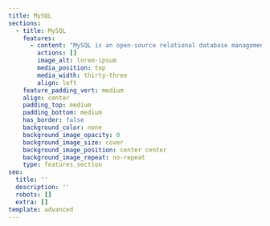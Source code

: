 ```yaml
---
title: MySQL
sections:
  - title: MySQL
    features:
      - content: "MySQL is an open-source relational database management system (RDBMS). Its name is a combination of \"My\", the name of co-founder Michael Widenius's daughter, and \"SQL\", the abbreviation for Structured Query Language. A relational database organizes data into one or more data tables in which data types may be related to each other; these relations help structure the data. SQL is a language programmers use to create, modify and extract data from the relational database, as well as control user access to the database. In addition to relational databases and SQL, an RDBMS like MySQL works with an operating system to implement a relational database in a computer's storage system, manages users, allows for network access, and facilitates testing database integrity and creation of backups.\n\n## **MySQL Contents:**\n\nSQL - RDBMS Concepts\r\nSQL - Databases\r\nSQL - Syntax\r\nSQL - Data Types\r\nSQL - Operators\r\nSQL - Expressions\r\nSQL - Create Database\r\nSQL - Drop Database\r\nSQL - Select Database\r\nSQL - Create Table\r\nSQL - Drop Table\r\nSQL - Insert Query\r\nSQL - Select Query\r\nSQL - Where Clause\r\nSQL - AND & OR Clauses\r\nSQL - Update Query\r\nSQL - Delete Query\r\nSQL - Like Clause\r\nSQL - Top Clause\r\nSQL - Order By\r\nSQL - Group By\r\nSQL - Distinct Keyword\r\nSQL - Sort Results\n\n#### &#xD;&#xA;**Advanced SQL**\n\n\r\nSQL - Constraints\r\nSQL - Using Joins\r\nSQL - Unions Clause\r\nSQL - NULL Values\r\nSQL - Alias Syntax\r\nSQL - Indexes\r\nSQL - Alter Command\r\nSQL - Truncate Table\r\nSQL - Using Views\r\nSQL - Having Clause\r\nSQL - Transactions\r\nSQL - Wildcards\r\nSQL - Date Functions\r\nSQL - Temporary Tables\r\nSQL - Clone Tables\r\nSQL - Sub Queries\r\nSQL - Using Sequences\r\nSQL - Handling Duplicates\r\nSQL - Injection\n"
        actions: []
        image_alt: lorem-ipsum
        media_position: top
        media_width: thirty-three
        align: left
    feature_padding_vert: medium
    align: center
    padding_top: medium
    padding_bottom: medium
    has_border: false
    background_color: none
    background_image_opacity: 0
    background_image_size: cover
    background_image_position: center center
    background_image_repeat: no-repeat
    type: features_section
seo:
  title: ''
  description: ''
  robots: []
  extra: []
template: advanced
---
```

